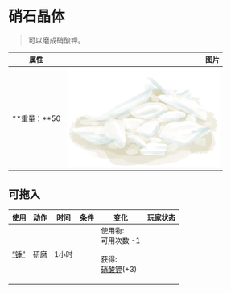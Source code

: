 # 硝石晶体  
> 可以磨成硝酸钾。  
  
  属性  |   图片   
 ----  |  ----:   
 **重量：**50  |  ![](Sprite/NiterCrystals.png)   
  
## 可拖入  
使用  |  动作  |  时间  |  条件  |  变化  |  玩家状态  
----  |  ----  |  ----  |  ----  |  ----  |  ----  
[“锤”](tag_Hammer.md)  |  研磨  |  1小时  |    |  使用物:<br>可用次数  -1<br><br>获得:<br>[硝酸钾](Saltpeter.md)(+3)<br><br>  |    
